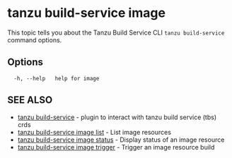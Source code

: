 # tanzu build-service image

This topic tells you about the Tanzu Build Service CLI `tanzu build-service` command options.

## Options

```console
  -h, --help   help for image
```

## SEE ALSO

* [tanzu build-service](tanzu_build-service.hbs.md)	 - plugin to interact with tanzu build service (tbs) crds
* [tanzu build-service image list](tanzu_build-service_image_list.hbs.md)	 - List image resources
* [tanzu build-service image status](tanzu_build-service_image_status.hbs.md)	 - Display status of an image resource
* [tanzu build-service image trigger](tanzu_build-service_image_trigger.hbs.md)	 - Trigger an image resource build
